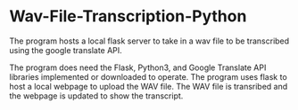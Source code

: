# Wav-File-Transcription-Python
The program hosts a local flask server to take in a wav file to be transcribed using the google translate API.

The program does need the Flask, Python3, and Google Translate API libraries implemented or downloaded to operate. The program uses flask to host a local webpage to upload the WAV file. The WAV file is transribed and the webpage is updated to show the transcript.

